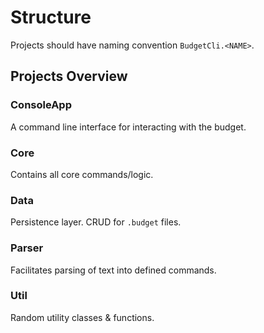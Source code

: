 # Structure

Projects should have naming convention `BudgetCli.<NAME>`.

## Projects Overview

### ConsoleApp
A command line interface for interacting with the budget.

### Core
Contains all core commands/logic.

### Data
Persistence layer. CRUD for `.budget` files.

### Parser
Facilitates parsing of text into defined commands.

### Util
Random utility classes & functions.
